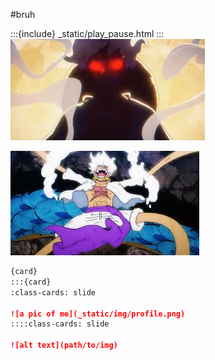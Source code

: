 #bruh

:::{include} _static/play_pause.html
:::![alt text](_static/img/Luffy.jpg) 


![alt text](_static/img/images.jpg)


```md
{card}
:::{card}
:class-cards: slide

![a pic of me](_static/img/profile.png)
::::class-cards: slide

![alt text](path/to/img)
```